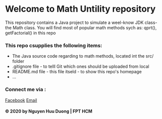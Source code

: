 # Welcome to Math Untility repository
This repository contains a Java project to simulate a weel-know JDK class-the Math class. 
You will find most of popular math methods sych as: qprt(), getFactorial() in this repo

### This repo csupplies the following items:
* The Java source code regarding to math methods, located int the src/ folder
* .gitignore file - to telll Git which ones should be uploaded from local
* README.md file - this file itseld - to show this repo's homepage
* ...
### Connect me via :
[Facebook](https://facebook.com/duongnh309)
[Email](mailto:parkunduong@gmail.com)


#### © 2020 by Nguyen Huu Duong | FPT HCM